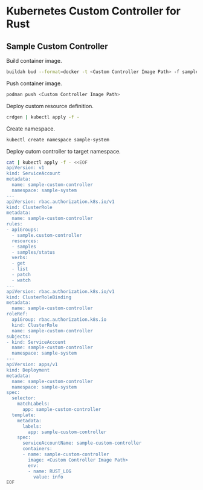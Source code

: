 # Kubernetes Custom Controller for Rust

## Sample Custom Controller

Build container image.

```sh
buildah bud --format=docker -t <Custom Controller Image Path> -f sample-custom-controller/Dockerfile .
```

Push container image.

```sh
podman push <Custom Controller Image Path>
```

Deploy custom resource definition.

```sh
crdgen | kubectl apply -f -
```

Create namespace.

```sh
kubectl create namespace sample-system
```

Deploy cutom controller to target namespace.

```sh
cat | kubectl apply -f - <<EOF
apiVersion: v1
kind: ServiceAccount
metadata:
  name: sample-custom-controller
  namespace: sample-system
---
apiVersion: rbac.authorization.k8s.io/v1
kind: ClusterRole
metadata:
  name: sample-custom-controller
rules:
- apiGroups:
  - sample.custom-controller
  resources:
  - samples
  - samples/status
  verbs:
  - get
  - list
  - patch
  - watch
---
apiVersion: rbac.authorization.k8s.io/v1
kind: ClusterRoleBinding
metadata:
  name: sample-custom-controller
roleRef:
  apiGroup: rbac.authorization.k8s.io
  kind: ClusterRole
  name: sample-custom-controller
subjects:
- kind: ServiceAccount
  name: sample-custom-controller
  namespace: sample-system
---
apiVersion: apps/v1
kind: Deployment
metadata:
  name: sample-custom-controller
  namespace: sample-system
spec:
  selector:
    matchLabels:
      app: sample-custom-controller
  template:
    metadata:
      labels:
        app: sample-custom-controller
    spec:
      serviceAccountName: sample-custom-controller
      containers:
      - name: sample-custom-controller
        image: <Custom Controller Image Path>
        env:
        - name: RUST_LOG
          value: info
EOF
```
